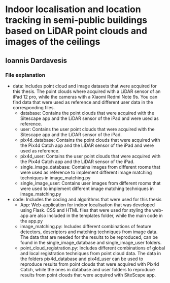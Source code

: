 # Indoor localisation and location tracking in semi-public buildings based on LiDAR point clouds and images of the ceilings
## Ioannis Dardavesis

### File explanation
- data: Includes point cloud and image datasets that were acquired for this thesis. The point clouds where acquired with a LiDAR sensor of an iPad 12 pro, while the cameras with a Xiaomi Redmi Note 9s. You can find data that were used as reference and different user data in the corresponding files.
  - database: Contains the point clouds that were acquired with the Sitescape app and the LiDAR sensor of the iPad and were used as reference.
  - user: Contains the user point clouds that were acquired with the Sitescape app and the LiDAR sensor of the iPad.
  - pix4d_database: Contains the point clouds that were acquired with the Pix4d Catch app and the LiDAR sensor of the iPad and were used as reference.
  - pix4d_user: Contains the user point clouds that were acquired with the Pix4d Catch app and the LiDAR sensor of the iPad.
  - single_image_database: Contains images from different rooms that were used as reference to implement different image matching techniques in image_matching.py
  - single_image_user: Contains user images from different rooms that were used to implement different image matching techniques in image_matching.py
- code: Includes the coding and algorithms that were used for this thesis
  - App: Web-application for indoor localisation that was developed using Flask. CSS and HTML files that were used for styling the web-app are also included in the templates folder, while the main code in the app.py
  - image_matching.py: Includes different combinations of feature detectors, descriptors and matching techniques from image data. The data that are needed for the results to be reproduced, can be found in the single_image_database and single_image_user folders.
  - point_cloud_registration.py: Includes different combinations of global and local registration techniques from point cloud data. The data in the folders pix4d_database and pix4d_user can be used to reproduce results from point clouds that were acquired with Pix4d Catch, while the ones in database and user folders to reproduce results from point clouds that were acquired with SiteScape app.






